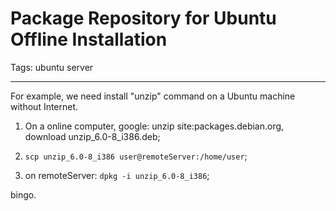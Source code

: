 # Package Repository for Ubuntu Offline Installation
Tags: ubuntu server

------

For example, we need install "unzip" command on a Ubuntu machine without Internet.

1. On a online computer, google: unzip site:packages.debian.org, download unzip_6.0-8_i386.deb;

1. `scp unzip_6.0-8_i386 user@remoteServer:/home/user`;

1. on remoteServer: `dpkg -i unzip_6.0-8_i386`;

bingo.
